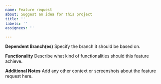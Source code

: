 ```yaml
---
name: Feature request
about: Suggest an idea for this project
title: ''
labels: ''
assignees: ''

---
```


**Dependent Branch(es)**
Specify the branch it should be based on.

**Functionality**
Describe what kind of functionalities should this feature achieve.

**Additional Notes**
Add any other context or screenshots about the feature request here.
